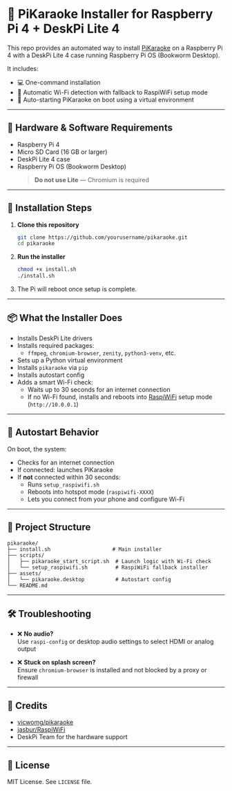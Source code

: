 # 🎤 PiKaraoke Installer for Raspberry Pi 4 + DeskPi Lite 4

This repo provides an automated way to install [PiKaraoke](https://github.com/vicwomg/pikaraoke) on a Raspberry Pi 4 with a DeskPi Lite 4 case running Raspberry Pi OS (Bookworm Desktop).

It includes:

- 💻 One-command installation
- 📡 Automatic Wi-Fi detection with fallback to RaspiWiFi setup mode
- 🔁 Auto-starting PiKaraoke on boot using a virtual environment

---

## 🧰 Hardware & Software Requirements

- Raspberry Pi 4
- Micro SD Card (16 GB or larger)
- DeskPi Lite 4 case
- Raspberry Pi OS (Bookworm Desktop)
  > **Do not use Lite** — Chromium is required

---

## 🚀 Installation Steps

1. **Clone this repository**

   ```bash
   git clone https://github.com/yourusername/pikaraoke.git
   cd pikaraoke
   ```

2. **Run the installer**

   ```bash
   chmod +x install.sh
   ./install.sh
   ```

3. The Pi will reboot once setup is complete.

---

## 📦 What the Installer Does

- Installs DeskPi Lite drivers
- Installs required packages:
  - `ffmpeg`, `chromium-browser`, `zenity`, `python3-venv`, etc.
- Sets up a Python virtual environment
- Installs `pikaraoke` via `pip`
- Installs autostart config
- Adds a smart Wi-Fi check:
  - Waits up to 30 seconds for an internet connection
  - If no Wi-Fi found, installs and reboots into [RaspiWiFi](https://github.com/jasbur/RaspiWiFi) setup mode (`http://10.0.0.1`)

---

## 🔁 Autostart Behavior

On boot, the system:

- Checks for an internet connection
- If connected: launches PiKaraoke
- If **not** connected within 30 seconds:
  - Runs `setup_raspiwifi.sh`
  - Reboots into hotspot mode (`raspiwifi-XXXX`)
  - Lets you connect from your phone and configure Wi-Fi

---

## 📂 Project Structure

```
pikaraoke/
├── install.sh                    # Main installer
├── scripts/
│   ├── pikaraoke_start_script.sh  # Launch logic with Wi-Fi check
│   └── setup_raspiwifi.sh         # RaspiWiFi fallback installer
├── assets/
│   └── pikaraoke.desktop          # Autostart config
└── README.md
```

---

## 🛠 Troubleshooting

- ❌ **No audio?**  
  Use `raspi-config` or desktop audio settings to select HDMI or analog output

- ❌ **Stuck on splash screen?**  
  Ensure `chromium-browser` is installed and not blocked by a proxy or firewall

---

## 🙌 Credits

- [vicwomg/pikaraoke](https://github.com/vicwomg/pikaraoke)
- [jasbur/RaspiWiFi](https://github.com/jasbur/RaspiWiFi)
- DeskPi Team for the hardware support

---

## 📃 License

MIT License. See `LICENSE` file.
